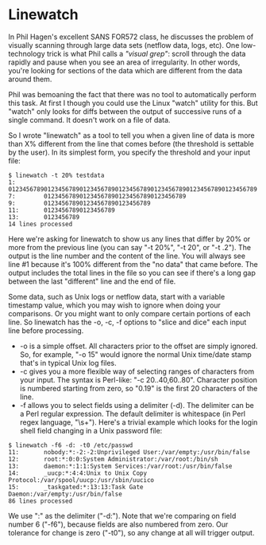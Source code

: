 # Linewatch

In Phil Hagen's excellent SANS FOR572 class, he discusses the problem of visually scanning through large data sets (netflow data, logs, etc). One low-technology trick is what Phil calls a _"visual grep"_:  scroll through the data rapidly and pause when you see an area of irregularity. In other words, you're looking for sections of the data which are different from the data around them.

Phil was bemoaning the fact that there was no tool to automatically perform this task. At first I though you could use the Linux "watch" utility for this. But "watch" only looks for diffs between the output of successive runs of a single command. It doesn't work on a file of data.

So I wrote "linewatch" as a tool to tell you when a given line of data is more than X% different from the line that comes before (the threshold is settable by the user). In its simplest form, you specify the threshold and your input file:

```
$ linewatch -t 20% testdata 
1:	      0123456789012345678901234567890123456789012345678901234567890123456789
7:	      0123456789012345678901234567890123456789
9:	      012345678901234567890123456789
11:	      01234567890123456789
13:	      0123456789
14 lines processed
```

Here we're asking for linewatch to show us any lines that differ by 20% or more from the previous line (you can say "-t 20%", "-t 20", or "-t .2"). The output is the line number and the content of the line. You will always see line #1 because it's 100% different from the "no data" that came before. The output includes the total lines in the file so you can see if there's a long gap between the last "different" line and the end of file.

Some data, such as Unix logs or netflow data, start with a variable timestamp value, which you may wish to ignore when doing your comparisons. Or you might want to only compare certain portions of each line. So linewatch has the -o, -c, -f options to "slice and dice" each input line before processing.

- -o is a simple offset. All characters prior to the offset are simply
ignored. So, for example, "-o 15" would ignore the normal Unix time/date
stamp that's in typical Unix log files.
- -c gives you a more flexible way of selecting ranges of characters
from your input. The syntax is Perl-like: "-c 20..40,60..80".
Character position is numbered starting from zero, so "0.19" is
the first 20 characters of the line.
- -f allows you to select fields using a delimiter (-d). The delimiter
can be a Perl regular expression. The default delimiter is whitespace
(in Perl regex language, "\s+"). Here's a trivial example which looks
for the login shell field changing in a Unix password file:

```
$ linewatch -f6 -d: -t0 /etc/passwd
11:	      nobody:*:-2:-2:Unprivileged User:/var/empty:/usr/bin/false
12:	      root:*:0:0:System Administrator:/var/root:/bin/sh
13:	      daemon:*:1:1:System Services:/var/root:/usr/bin/false
14:	      _uucp:*:4:4:Unix to Unix Copy Protocol:/var/spool/uucp:/usr/sbin/uucico
15:	      _taskgated:*:13:13:Task Gate Daemon:/var/empty:/usr/bin/false
86 lines processed
```

We use ":" as the delimiter ("-d:"). Note that we're comparing on  field number 6 ("-f6"), because fields are also numbered from zero. Our tolerance for change is zero ("-t0"), so any change at all will trigger output.
